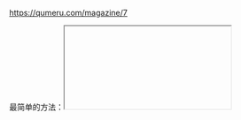https://qumeru.com/magazine/7

最简单的方法：<iframe>
ただしこのやり方の場合は`iframe`部分の読み込みが期待どおりに行かなかったり、高さの調整が効かなかったりなどデメリットも存在します。